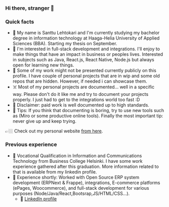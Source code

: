 ### Hi there, stranger 👋
### Quick facts

* 👋 My name is Santtu Lehtokari and I'm currently studying my bachelor degree in information technology at Haaga-Helia University of Applied Sciences (BBA). Starting my thesis on September.
* 🌱 I'm interested in full-stack development and integrations. I'll enjoy to make things that have an impact in business or peoples lives. Interested in subjects such as Java, React.js, React Native, Node.js but always open for learning new things.
* 🤔 Some of my work might not be presented currently publicly on this profile. I have couple of personal projects that are in wip and some old repos that are hidden. However, if needed i can showcase them.
* ☠️ Most of my personal projects are documented... well in a specific way. Please don't do it like me and try to document your projects properly. I just had to get to the integrations world too fast :D 
* 🤑 Disclaimer: paid work is well documented up to high standards.
* 🙌 Tips: If you think that documenting is boring, try to use new tools such as (Miro or some productive online tools). Finally the most important tip: never give up and keep trying.

👉🏼 Check out my personal website [from here](https://lehtokari.com/Santtu-Lehtokari).

### Previous experience
* 🏫 Vocational Qualification in Information and Communications Technology from Business College Helsinki. I have some work experience gathered after this graduation. More information related to that is available from my linkedin profile.
* 💼 Experience shortly: Worked with Open Source ERP system development (ERPNext & Frappe), integrations, E-commerce platforms (ePages, Woocommerce), and full-stack development for various purposes (Node/Java/React,Bootsrap,JS/HTML/CSS...).
  * 💠 [LinkedIn profile](https://www.linkedin.com/in/santtu-lehtokari)
